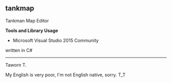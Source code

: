 **tankmap**
-------

Tankman Map Editor

**Tools and Library Usage**

 - Microsoft Visual Studio 2015 Community

written in C#

----------
Taworn T.

My English is very poor, I'm not English native, sorry. T_T

